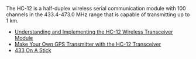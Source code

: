 
The HC-12 is a half-duplex wireless serial communication module with 100 channels
in the 433.4-473.0 MHz range that is capable of transmitting up to 1 km.

* [Understanding and Implementing the HC-12 Wireless Transceiver Module](https://www.allaboutcircuits.com/projects/understanding-and-implementing-the-hc-12-wireless-transceiver-module/)
* [Make Your Own GPS Transmitter with the HC-12 Transceiver](https://www.allaboutcircuits.com/projects/gps-transmission-with-the-hc-12-transmitter/)
* [433 On A Stick](https://hackaday.com/2020/06/27/433-on-a-stick/)
